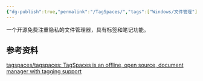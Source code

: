 ```yaml
---
{"dg-publish":true,"permalink":"/TagSpaces/","tags":["Windows/文件管理"],"noteIcon":""}
---
```



一个开源免费注重隐私的文件管理器，具有标签和笔记功能。

## 参考资料
[tagspaces/tagspaces: TagSpaces is an offline, open source, document manager with tagging support](https://github.com/tagspaces/tagspaces)